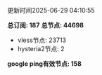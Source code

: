更新时间2025-06-29 04:10:55

**总订阅: 187**
**总节点: 44698**
- vless节点: 23713
- hysteria2节点: 2

**google ping有效节点: 158**

